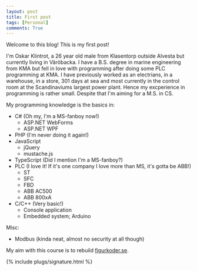 ```yaml
---
layout: post
title: First post
tags: [Personal]
comments: True
---
```

Welcome to this blog! This is my first post!

I'm Oskar Klintrot, a 26 year old male from Klasentorp outside Alvesta but currently living in Väröbacka. I have a B.S. degree in marine engineering from KMA but fell in love with programming after doing some PLC programming at KMA. I have previously worked as an electrians, in a warehouse, in a store, 301 days at sea and most currently in the control room at the Scandinaviums largest power plant. Hence my excperience in programming is rather small. Despite that I'm aiming for a M.S. in CS.

My programming knowledge is the basics in:
* C# (Oh my, I'm a MS-fanboy now!)
  - ASP.NET WebForms
  - ASP.NET WPF
* PHP (I'm never doing it again!)
* JavaScript
  - jQuery
  - mustache.js
* TypeScript (Did I mention I'm a MS-fanboy?)
* PLC (I love it! If it's one company I love more than MS, it's gotta be ABB!)
  - ST
  - SFC
  - FBD
  - ABB AC500
  - ABB 800xA
* C/C++ (Very basic!)
  - Console application
  - Embedded system; Arduino

Misc:
* Modbus (kinda neat, almost no security at all though)

My aim with this course is to rebuild [figurkoder.se](http://figurkoder.se).

{% include plugs/signature.html %}  

